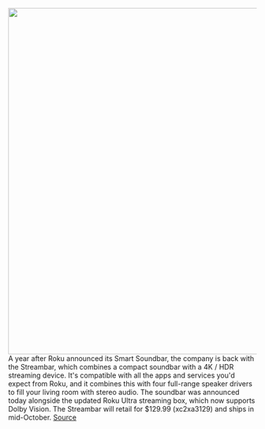<img src='https://cdn.vox-cdn.com/thumbor/aacmDJ9eNAxvxZ-nQVPmCTKCrCo=/0x0:6480x4320/1200x800/filters:focal(2722x1642:3758x2678)/cdn.vox-cdn.com/uploads/chorus_image/image/67480632/Roku_Streambar_on_Table.0.jpg' width='700px' /><br/>
A year after Roku announced its Smart Soundbar, the company is back with the Streambar, which combines a compact soundbar with a 4K / HDR streaming device. It's compatible with all the apps and services you'd expect from Roku, and it combines this with four full-range speaker drivers to fill your living room with stereo audio. The soundbar was announced today alongside the updated Roku Ultra streaming box, which now supports Dolby Vision. The Streambar will retail for $129.99 (xc2xa3129) and ships in mid-October.
<a href='https://www.theverge.com/2020/9/28/21459521/roku-streambar-soundbar-compact-streaming-bluetooth-spotify-connect-tv-audio'> Source <a/>
